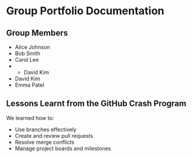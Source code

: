 # Group Portfolio Documentation

## Group Members

- Alice Johnson
- Bob Smith
- Carol Lee
- - David Kim
- David Kim
- Emma Patel 

## Lessons Learnt from the GitHub Crash Program

We learned how to:

- Use branches effectively
- Create and review pull requests
- Resolve merge conflicts
- Manage project boards and milestones 

